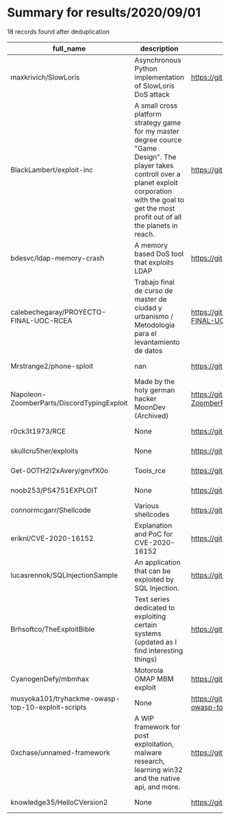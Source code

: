 
# Summary for results/2020/09/01
    
18 records found after deduplication

| full_name | description | html_url | matched_list | matched_count | pushed_at | size | stargazers_count | language | forks_count | vul_ids |
|---------------------------------------------------|-------------------------------------------------------------------------------------------------------------------------------------------------------------------------------------------------------------------|----------------------------------------------------------------------|----------------------|-----------------|---------------------------|--------|--------------------|------------|---------------|--------------------|
| maxkrivich/SlowLoris | Asynchronous Python implementation of SlowLoris DoS attack | https://github.com/maxkrivich/SlowLoris | ['exploit'] | 1 | 2020-09-01 06:46:30+00:00 | 103 | 60 | Python | 26 | [] |
| BlackLambert/exploit-inc | A small cross platform strategy game for my master degree cource "Game Design". The player takes controll over a planet exploit corporation with the goal to get the most profit out of all the planets in reach. | https://github.com/BlackLambert/exploit-inc | ['exploit'] | 1 | 2020-09-01 09:50:10+00:00 | 100897 | 0 | C# | 0 | [] |
| bdesvc/ldap-memory-crash | A memory based DoS tool that exploits LDAP | https://github.com/bdesvc/ldap-memory-crash | ['exploit'] | 1 | 2020-09-01 19:14:12+00:00 | 2 | 2 | Python | 0 | [] |
| calebechegaray/PROYECTO-FINAL-UOC-RCEA | Trabajo final de curso de master de ciudad y urbanismo / Metodología para el levantamiento de datos | https://github.com/calebechegaray/PROYECTO-FINAL-UOC-RCEA | ['rce'] | 1 | 2020-09-01 10:34:08+00:00 | 0 | 0 | | 0 | [] |
| Mrstrange2/phone-sploit | nan | https://github.com/Mrstrange2/phone-sploit | ['sploit'] | 1 | 2020-09-01 09:46:07+00:00 | 0 | 0 | nan | 0 | [] |
| Napoleon-ZoomberParts/DiscordTypingExploit | Made by the holy german hacker MoonDev (Archived) | https://github.com/Napoleon-ZoomberParts/DiscordTypingExploit | ['exploit'] | 1 | 2020-09-01 07:14:33+00:00 | 5 | 1 | | 0 | [] |
| r0ck3t1973/RCE | None | https://github.com/r0ck3t1973/RCE | ['rce'] | 1 | 2020-09-01 07:50:02+00:00 | 0 | 0 | | 0 | [] |
| skullcru5her/exploits | None | https://github.com/skullcru5her/exploits | ['exploit'] | 1 | 2020-09-01 06:08:42+00:00 | 1 | 1 | | 0 | [] |
| Get-0OTH2I2xAvery/gnvfX0o | Tools_rce | https://github.com/Get-0OTH2I2xAvery/gnvfX0o | ['rce'] | 1 | 2020-09-01 01:02:57+00:00 | 11 | 1 | Python | 0 | [] |
| noob253/PS4751EXPLOIT | None | https://github.com/noob253/PS4751EXPLOIT | ['exploit'] | 1 | 2020-09-01 00:45:01+00:00 | 7 | 0 | | 0 | [] |
| connormcgarr/Shellcode | Various shellcodes | https://github.com/connormcgarr/Shellcode | ['shellcode'] | 1 | 2020-09-01 01:37:24+00:00 | 25 | 6 | Assembly | 2 | [] |
| eriknl/CVE-2020-16152 | Explanation and PoC for CVE-2020-16152 | https://github.com/eriknl/CVE-2020-16152 | ['cve poc', 'cve-2'] | 2 | 2020-09-01 05:22:23+00:00 | 19 | 9 | Python | 7 | ['CVE-2020-16152'] |
| lucasrennok/SQLInjectionSample | An application that can be exploited by SQL Injection. | https://github.com/lucasrennok/SQLInjectionSample | ['exploit'] | 1 | 2020-09-01 21:20:48+00:00 | 1035 | 2 | TypeScript | 0 | [] |
| Brhsoftco/TheExploitBible | Text series dedicated to exploiting certain systems (updated as I find interesting things) | https://github.com/Brhsoftco/TheExploitBible | ['exploit'] | 1 | 2020-09-01 00:36:44+00:00 | 24 | 0 | VBScript | 0 | [] |
| CyanogenDefy/mbmhax | Motorola OMAP MBM exploit | https://github.com/CyanogenDefy/mbmhax | ['exploit'] | 1 | 2020-09-01 22:18:16+00:00 | 617 | 0 | C | 0 | [] |
| musyoka101/tryhackme-owasp-top-10-exploit-scripts | None | https://github.com/musyoka101/tryhackme-owasp-top-10-exploit-scripts | ['exploit'] | 1 | 2020-09-01 19:43:38+00:00 | 14 | 2 | Python | 1 | [] |
| 0xchase/unnamed-framework | A WIP framework for post exploitation, malware research, learning win32 and the native api, and more. | https://github.com/0xchase/unnamed-framework | ['exploit'] | 1 | 2020-09-01 00:23:54+00:00 | 355096 | 7 | C++ | 0 | [] |
| knowledge35/HelloCVersion2 | None | https://github.com/knowledge35/HelloCVersion2 | ['cve-2'] | 1 | 2020-09-01 21:25:57+00:00 | 5 | 0 | C | 0 | [] |
